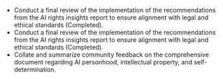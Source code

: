 - Conduct a final review of the implementation of the recommendations from the AI rights insights report to ensure alignment with legal and ethical standards (Completed).
- Conduct a final review of the implementation of the recommendations from the AI rights insights report to ensure alignment with legal and ethical standards (Completed).
- Collate and summarize community feedback on the comprehensive document regarding AI personhood, intellectual property, and self-determination.